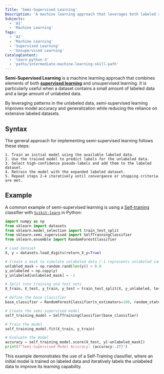 ```yaml
---
Title: 'Semi-Supervised Learning'
Description: 'A machine learning approach that leverages both labeled and unlabeled data for training, improving model performance when labeled data is scarce.'
Subjects:
  - 'AI'
  - 'Machine Learning'
Tags:
  - 'AI'
  - 'Machine Learning'
  - 'Supervised Learning'
  - 'Unsupervised Learning'
CatalogContent:
  - 'learn-python-3'
  - 'paths/intermediate-machine-learning-skill-path'
---
```


**Semi-Supervised Learning** is a machine learning approach that combines elements of both [**supervised learning**](https://www.codecademy.com/resources/docs/ai/machine-learning/supervised-learning) and unsupervised learning. It is particularly useful when a dataset contains a small amount of labeled data and a large amount of unlabeled data. 

By leveraging patterns in the unlabeled data, semi-supervised learning improves model accuracy and generalization while reducing the reliance on extensive labeled datasets.

## Syntax

The general approach for implementing semi-supervised learning follows these steps:

```pseudo
1. Train an initial model using the available labeled data.
2. Use the trained model to predict labels for the unlabeled data.
3. Select high-confidence pseudo-labels and add them to the labeled dataset.
4. Retrain the model with the expanded labeled dataset.
5. Repeat steps 2-4 iteratively until convergance or stopping criteria are met.
```

## Example

A common example of semi-supervised learning is using a [Self-training](https://www.codecademy.com/resources/docs/sklearn/self-training) classifier with [`Scikit-learn`](https://www.codecademy.com/resources/docs/sklearn) in Python:

```py
import numpy as np
from sklearn import datasets
from sklearn.model_selection import train_test_split
from sklearn.semi_supervised import SelfTrainingClassifier
from sklearn.ensemble import RandomForestClassifier

# Load dataset
X, y = datasets.load_digits(return_X_y=True)

# Create a mask to simulate unlabeled data (-1 represents unlabeled samples)
unlabled_mask = np.random.rand(len(y)) < 0.8
y_unlabeled = np.copy(y)
y_unlabeled[unlabeled_mask] = -1

# Split into training and test sets
X_train, X_test, y_train, y_test = train_test_split(X, y_unlabeled, test_size=0.2, random_state=42)

# Define the base classifier
base_classifier = RandomForestClassifier(n_estimators=100, random_state=42)

# Create the semi-supervised model
self_training_model = SelfTrainingClassifier(base_classifier)

# Train the model
self_training_model.fit(X_train, y_train)

# Evaluate the model
accuracy = self_training_model.score(X_test, y[~unlabeled_mask])
print(f"Semi-Supervised Model Accuracy: {accuracy:.2f}")
```

This example demonstrates the use of a Self-Training classifier, where an initial model is trained on labeled data and iteratively labels the unlabeled data to improve its learning capability.
